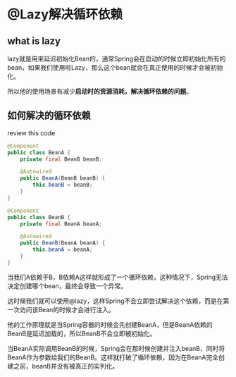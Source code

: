 # @Lazy解决循环依赖

## what is lazy

lazy就是用来延迟初始化Bean的，通常Spring会在启动的时候立即初始化所有的bean，如果我们使用啦Lazy，那么这个bean就会在真正使用的时候才会被初始化。

所以他的使用场景有减少**启动时的资源消耗，解决循环依赖的问题**。

## 如何解决的循环依赖

review this code

~~~java
@Component
public class BeanA {
    private final BeanB beanB;

    @Autowired
    public BeanA(BeanB beanB) {
        this.beanB = beanB;
    }
}

@Component
public class BeanB {
    private final BeanA beanA;

    @Autowired
    public BeanB(BeanA beanA) {
        this.beanA = beanA;
    }
}
~~~

当我们A依赖于B，B依赖A这样就形成了一个循环依赖，这种情况下，Spring无法决定创建哪个bean，最终会导致一个异常。

这时候我们就可以使用@lazy，这样Spring不会立即尝试解决这个依赖，而是在第一次访问该Bean的时候才会进行注入。

他的工作原理就是当Spring容器的时候会先创建BeanA，但是BeanA依赖的BeanB是延迟加载的，所以BeanB不会立即被初始化。

当BeanA实际调用BeanB的时候，Spring会在那时候创建并注入beanB，同时将BeanA作为参数给我们的BeanB。这样就打破了循环依赖，因为在BeanA完全创建之前，beanB并没有被真正的实列化。